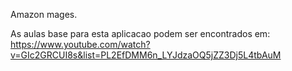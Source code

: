 Amazon mages.

As aulas base para esta aplicacao podem ser encontrados em: https://www.youtube.com/watch?v=GIc2GRCUI8s&list=PL2EfDMM6n_LYJdzaOQ5jZZ3Dj5L4tbAuM
